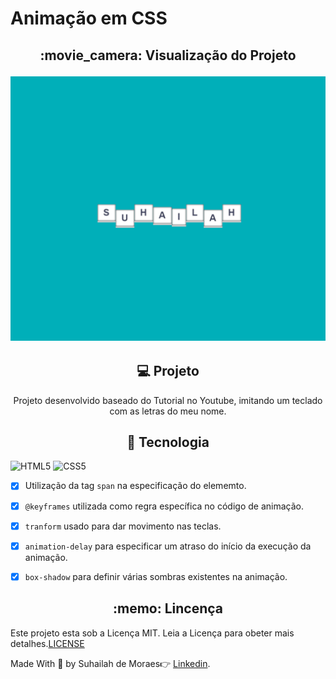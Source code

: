 <h1>Animação em CSS</h1>

<h2 align="center">:movie_camera: Visualização do Projeto</h23>

![Jumping Name](https://github.com/SuhMoraes/AnimationCSS/blob/master/My_name.gif)

<h2 align="center">💻 Projeto</h2>

<p align="center">Projeto desenvolvido baseado do Tutorial no Youtube, imitando um teclado com as letras do meu nome.</p>

<h2 align="center">🚀 Tecnologia</h2>


![HTML5](https://icongr.am/devicon/html5-original-wordmark.svg?size=29&color=currentColor) ![CSS5](https://icongr.am/devicon/css3-original-wordmark.svg?size=29&color=currentColor)

- [x] Utilização da tag `span` na especificação do elememto.
- [x] `@keyframes` utilizada como regra específica no código de animação.
- [x] `tranform` usado para dar movimento nas teclas.
- [x] `animation-delay` para especificar um atraso do início da execução da animação.
- [x] `box-shadow` para definir várias sombras existentes na animação.


<h2 align="center">:memo: Lincença</h2>


 Este projeto esta sob a Licença MIT. Leia a Licença para obeter mais detalhes.[LICENSE](https://github.com/SuhMoraes/AnimationCSS/blob/master/LICENSE)











Made With :blue_heart: by Suhailah de Moraes:point_right: [Linkedin](https://www.linkedin.com/in/suhailah-concei%C3%A7%C3%A3o-43069a150/).
